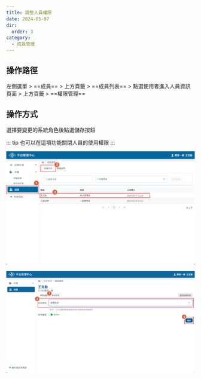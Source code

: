 ```yaml
---
title: 調整人員權限
date: 2024-05-07
dir:
  order: 3
category:
  - 成員管理
---
```


## 操作路徑

左側選單 > ==成員== > 上方頁籤 > ==成員列表== > 點選使用者進入人員資訊頁面 > 上方頁籤 > ==權限管理==

## 操作方式

選擇要變更的系統角色後點選儲存按鈕

::: tip
也可以在這項功能關閉人員的使用權限
:::

![進入人員頁面](./images/manage-user-permissions-1.png)

![調整人員權限](./images/manage-user-permissions-2.png)
